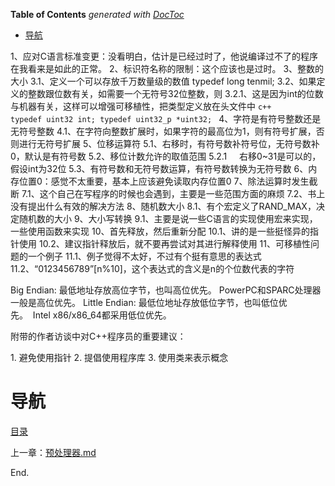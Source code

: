 <!-- START doctoc generated TOC please keep comment here to allow auto update -->
<!-- DON'T EDIT THIS SECTION, INSTEAD RE-RUN doctoc TO UPDATE -->
**Table of Contents**  *generated with [DocToc](https://github.com/thlorenz/doctoc)*

- [导航](#%E5%AF%BC%E8%88%AA)

<!-- END doctoc generated TOC please keep comment here to allow auto update -->

1、应对C语言标准变更：没看明白，估计是已经过时了，他说编译过不了的程序在我看来是如此的正常。
2、标识符名称的限制：这个应该也是过时。
3、整数的大小
	3.1、定义一个可以存放千万数量级的数值
	typedef long tenmil;
	3.2、如果定义的整数跟位数有关，如需要一个无符号32位整数，则
        3.2.1、这是因为int的位数与机器有关，这样可以增强可移植性，把类型定义放在头文件中
        ```c++
        typedef uint32 int;
        typedef uint32_p *uint32;
        ```
4、字符是有符号整数还是无符号整数
    4.1、在字符向整数扩展时，如果字符的最高位为1，则有符号扩展，否则进行无符号扩展
5、位移运算符
    5.1、右移时，有符号数补符号位，无符号数补0，默认是有符号数
    5.2、移位计数允许的取值范围
        5.2.1     右移0~31是可以的，假设int为32位
    5.3、有符号数和无符号数运算，有符号数转换为无符号数
6、内存位置0：感觉不太重要，基本上应该避免读取内存位置0
7、除法运算时发生截断
    7.1、这个自己在写程序的时候也会遇到，主要是一些范围方面的麻烦
    7.2、书上没有提出什么有效的解决方法
8、随机数大小
    8.1、有个宏定义了RAND_MAX，决定随机数的大小
9、大小写转换
    9.1、主要是说一些C语言的实现使用宏来实现，一些使用函数来实现
10、首先释放，然后重新分配
    10.1、讲的是一些挺怪异的指针使用
    10.2、建议指针释放后，就不要再尝试对其进行解释使用
11、可移植性问题的一个例子
    11.1、例子觉得不太好，不过有个挺有意思的表达式
    11.2、“0123456789”[n%10]，这个表达式的含义是n的个位数代表的字符

Big Endian: 最低地址存放高位字节，也叫高位优先。 PowerPC和SPARC处理器一般是高位优先。
Little Endian: 最低位地址存放低位字节，也叫低位优先。  Intel x86/x86_64都采用低位优先。

附带的作者访谈中对C++程序员的重要建议：

1. 避免使用指针
2. 提倡使用程序库
3. 使用类来表示概念

# 导航

[目录](README.md)

上一章：[预处理器.md](预处理器.md)

End.